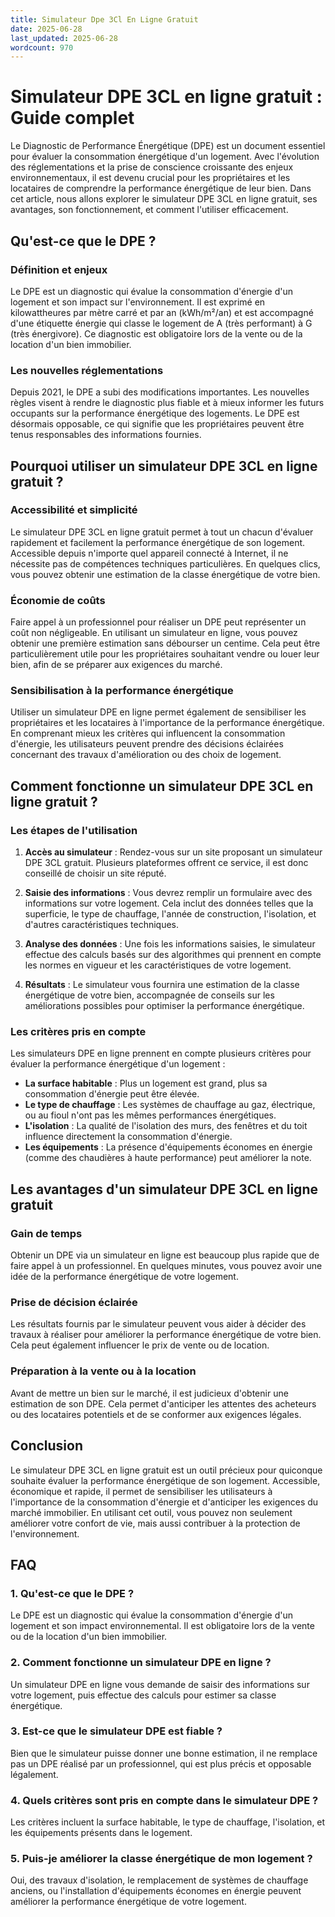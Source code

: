 ```yaml
---
title: Simulateur Dpe 3Cl En Ligne Gratuit
date: 2025-06-28
last_updated: 2025-06-28
wordcount: 970
---
```


# Simulateur DPE 3CL en ligne gratuit : Guide complet

Le Diagnostic de Performance Énergétique (DPE) est un document essentiel pour évaluer la consommation énergétique d'un logement. Avec l'évolution des réglementations et la prise de conscience croissante des enjeux environnementaux, il est devenu crucial pour les propriétaires et les locataires de comprendre la performance énergétique de leur bien. Dans cet article, nous allons explorer le simulateur DPE 3CL en ligne gratuit, ses avantages, son fonctionnement, et comment l'utiliser efficacement.

## Qu'est-ce que le DPE ?

### Définition et enjeux

Le DPE est un diagnostic qui évalue la consommation d'énergie d'un logement et son impact sur l'environnement. Il est exprimé en kilowattheures par mètre carré et par an (kWh/m²/an) et est accompagné d'une étiquette énergie qui classe le logement de A (très performant) à G (très énergivore). Ce diagnostic est obligatoire lors de la vente ou de la location d'un bien immobilier.

### Les nouvelles réglementations

Depuis 2021, le DPE a subi des modifications importantes. Les nouvelles règles visent à rendre le diagnostic plus fiable et à mieux informer les futurs occupants sur la performance énergétique des logements. Le DPE est désormais opposable, ce qui signifie que les propriétaires peuvent être tenus responsables des informations fournies.

## Pourquoi utiliser un simulateur DPE 3CL en ligne gratuit ?

### Accessibilité et simplicité

Le simulateur DPE 3CL en ligne gratuit permet à tout un chacun d'évaluer rapidement et facilement la performance énergétique de son logement. Accessible depuis n'importe quel appareil connecté à Internet, il ne nécessite pas de compétences techniques particulières. En quelques clics, vous pouvez obtenir une estimation de la classe énergétique de votre bien.

### Économie de coûts

Faire appel à un professionnel pour réaliser un DPE peut représenter un coût non négligeable. En utilisant un simulateur en ligne, vous pouvez obtenir une première estimation sans débourser un centime. Cela peut être particulièrement utile pour les propriétaires souhaitant vendre ou louer leur bien, afin de se préparer aux exigences du marché.

### Sensibilisation à la performance énergétique

Utiliser un simulateur DPE en ligne permet également de sensibiliser les propriétaires et les locataires à l'importance de la performance énergétique. En comprenant mieux les critères qui influencent la consommation d'énergie, les utilisateurs peuvent prendre des décisions éclairées concernant des travaux d'amélioration ou des choix de logement.

## Comment fonctionne un simulateur DPE 3CL en ligne gratuit ?

### Les étapes de l'utilisation

1. **Accès au simulateur** : Rendez-vous sur un site proposant un simulateur DPE 3CL gratuit. Plusieurs plateformes offrent ce service, il est donc conseillé de choisir un site réputé.

2. **Saisie des informations** : Vous devrez remplir un formulaire avec des informations sur votre logement. Cela inclut des données telles que la superficie, le type de chauffage, l'année de construction, l'isolation, et d'autres caractéristiques techniques.

3. **Analyse des données** : Une fois les informations saisies, le simulateur effectue des calculs basés sur des algorithmes qui prennent en compte les normes en vigueur et les caractéristiques de votre logement.

4. **Résultats** : Le simulateur vous fournira une estimation de la classe énergétique de votre bien, accompagnée de conseils sur les améliorations possibles pour optimiser la performance énergétique.

### Les critères pris en compte

Les simulateurs DPE en ligne prennent en compte plusieurs critères pour évaluer la performance énergétique d'un logement :

- **La surface habitable** : Plus un logement est grand, plus sa consommation d'énergie peut être élevée.
- **Le type de chauffage** : Les systèmes de chauffage au gaz, électrique, ou au fioul n'ont pas les mêmes performances énergétiques.
- **L'isolation** : La qualité de l'isolation des murs, des fenêtres et du toit influence directement la consommation d'énergie.
- **Les équipements** : La présence d'équipements économes en énergie (comme des chaudières à haute performance) peut améliorer la note.

## Les avantages d'un simulateur DPE 3CL en ligne gratuit

### Gain de temps

Obtenir un DPE via un simulateur en ligne est beaucoup plus rapide que de faire appel à un professionnel. En quelques minutes, vous pouvez avoir une idée de la performance énergétique de votre logement.

### Prise de décision éclairée

Les résultats fournis par le simulateur peuvent vous aider à décider des travaux à réaliser pour améliorer la performance énergétique de votre bien. Cela peut également influencer le prix de vente ou de location.

### Préparation à la vente ou à la location

Avant de mettre un bien sur le marché, il est judicieux d'obtenir une estimation de son DPE. Cela permet d'anticiper les attentes des acheteurs ou des locataires potentiels et de se conformer aux exigences légales.

## Conclusion

Le simulateur DPE 3CL en ligne gratuit est un outil précieux pour quiconque souhaite évaluer la performance énergétique de son logement. Accessible, économique et rapide, il permet de sensibiliser les utilisateurs à l'importance de la consommation d'énergie et d'anticiper les exigences du marché immobilier. En utilisant cet outil, vous pouvez non seulement améliorer votre confort de vie, mais aussi contribuer à la protection de l'environnement.

## FAQ

### 1. Qu'est-ce que le DPE ?

Le DPE est un diagnostic qui évalue la consommation d'énergie d'un logement et son impact environnemental. Il est obligatoire lors de la vente ou de la location d'un bien immobilier.

### 2. Comment fonctionne un simulateur DPE en ligne ?

Un simulateur DPE en ligne vous demande de saisir des informations sur votre logement, puis effectue des calculs pour estimer sa classe énergétique.

### 3. Est-ce que le simulateur DPE est fiable ?

Bien que le simulateur puisse donner une bonne estimation, il ne remplace pas un DPE réalisé par un professionnel, qui est plus précis et opposable légalement.

### 4. Quels critères sont pris en compte dans le simulateur DPE ?

Les critères incluent la surface habitable, le type de chauffage, l'isolation, et les équipements présents dans le logement.

### 5. Puis-je améliorer la classe énergétique de mon logement ?

Oui, des travaux d'isolation, le remplacement de systèmes de chauffage anciens, ou l'installation d'équipements économes en énergie peuvent améliorer la performance énergétique de votre logement.
